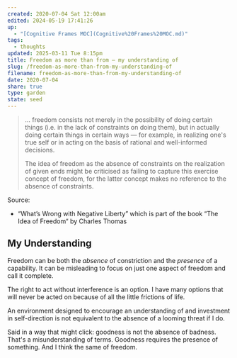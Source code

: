 ```yaml
---
created: 2020-07-04 Sat 12:00am
edited: 2024-05-19 17:41:26
up:
  - "[Cognitive Frames MOC](Cognitive%20Frames%20MOC.md)"
tags:
  - thoughts
updated: 2025-03-11 Tue 8:15pm
title: Freedom as more than from – my understanding of
slug: /freedom-as-more-than-from-my-understanding-of
filename: freedom-as-more-than-from-my-understanding-of
date: 2020-07-04
share: true
type: garden
state: seed
---
```


>... freedom consists not merely in the possibility of doing certain things (i.e. in the lack of constraints on doing them), but in actually doing certain things in certain ways — for example, in realizing one's true self or in acting on the basis of rational and well-informed decisions.
> 
> The idea of freedom as the absence of constraints on the realization of given ends might be criticised as failing to capture this exercise concept of freedom, for the latter concept makes no reference to the absence of constraints.

Source:
- “What’s Wrong with Negative Liberty” which is part of the book “The Idea of Freedom“ by Charles Thomas

## My Understanding 

Freedom can be both the *absence* of constriction and the *presence* of a capability. It can be misleading to focus on just one aspect of freedom and call it complete. 

The right to act without interference is an option. I have many options that will never be acted on because of all the little frictions of life. 

An environment designed to encourage an understanding of and investment in self-direction is not equivalent to the absence of a looming threat if I do. 

Said in a way that might click: goodness is not the absence of badness. That's a misunderstanding of terms. Goodness requires the presence of something. And I think the same of freedom.

